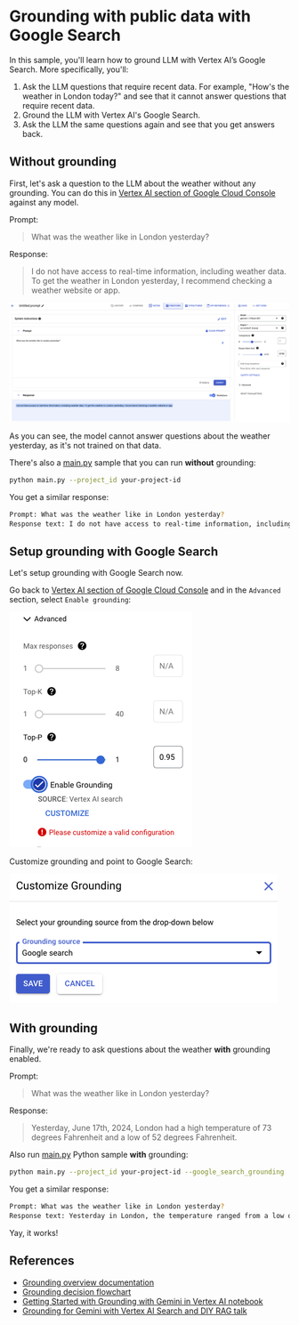 # Grounding with public data with Google Search

In this sample, you'll learn how to ground LLM with Vertex AI’s Google Search.
More specifically, you'll:

1. Ask the LLM questions that require recent data. For example, "How's the
   weather in London today?" and see that it cannot answer questions that
   require recent data.
1. Ground the LLM with Vertex AI's Google Search.
1. Ask the LLM the same questions again and see that you get answers back.

## Without grounding

First, let's ask a question to the LLM about the weather without any
grounding. You can do this in [Vertex AI section of Google Cloud
Console](https://console.cloud.google.com/vertex-ai/generative/language/create/text)
against any model.

Prompt:
> What was the weather like in London yesterday?

Response:
> I do not have access to real-time information, including weather data. To get
> the weather in London yesterday, I recommend checking a weather website or
> app.

![Without grounding](images/without-grounding.png)

As you can see, the model cannot answer questions about the weather yesterday,
as it's not trained on that data.

There's also a [main.py](main.py) sample that you can run **without** grounding:

```sh
python main.py --project_id your-project-id
```

You get a similar response:

```sh
Prompt: What was the weather like in London yesterday?
Response text: I do not have access to real-time information, including weather data. To get the weather information for London yesterday, I recommend checking a reliable weather website or app.
```

## Setup grounding with Google Search

Let's setup grounding with Google Search now.

Go back to [Vertex AI section of Google Cloud
Console](https://console.cloud.google.com/vertex-ai/generative/language/create/text)
and in the `Advanced` section, select `Enable grounding`:

![Enable grounding](images/enable-grounding.png)

Customize grounding and point to Google Search:

![Customize grounding](images/customise-grounding.png)

## With grounding

Finally, we're ready to ask questions about the weather **with** grounding enabled.

Prompt:
> What was the weather like in London yesterday?

Response:
> Yesterday, June 17th, 2024, London had a high temperature of 73 degrees Fahrenheit and a low of 52 degrees Fahrenheit.

Also run [main.py](main.py) Python sample **with** grounding:

```sh
python main.py --project_id your-project-id --google_search_grounding
```

You get a similar response:

```sh
Prompt: What was the weather like in London yesterday?
Response text: Yesterday in London, the temperature ranged from a low of 52°F to a high of 70°F. The weather was mostly sunny with some passing clouds.
```

Yay, it works!

## References

* [Grounding overview documentation](https://cloud.google.com/vertex-ai/generative-ai/docs/grounding/overview)
* [Grounding decision flowchart](https://cloud.google.com/docs/ai-ml/generative-ai#grounding)
* [Getting Started with Grounding with Gemini in Vertex AI notebook](https://github.com/GoogleCloudPlatform/generative-ai/blob/main/gemini/grounding/intro-grounding-gemini.ipynb)
* [Grounding for Gemini with Vertex AI Search and DIY RAG talk](https://youtu.be/v4s5eU2tfd4)